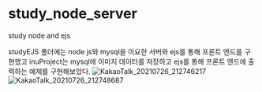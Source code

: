 # study_node_server
study node and ejs

studyEJS 폴더에는 node js와 mysql을 이요한 서버와 ejs를 통해 프론트 엔드를 구현했고
inuProject는 mysql에 이미지 데이터를 저장하고 ejs를 통해 프론트 엔드에 출력하는 예제를 구현해보았다.
![KakaoTalk_20210726_212746217](https://user-images.githubusercontent.com/70646941/126988774-6a29fff9-2e97-4683-872e-2fdf2ea3bd4e.png)
![KakaoTalk_20210726_212748687](https://user-images.githubusercontent.com/70646941/126988778-9e33cb6d-e0e9-4cef-a854-5757bb5799b3.png)
